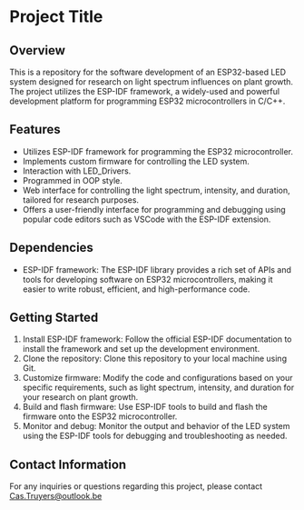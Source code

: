 # Project Title

## Overview

This is a repository for the software development of an ESP32-based LED system designed for research on light spectrum influences on plant growth. The project utilizes the ESP-IDF framework, a widely-used and powerful development platform for programming ESP32 microcontrollers in C/C++.

## Features

- Utilizes ESP-IDF framework for programming the ESP32 microcontroller.
- Implements custom firmware for controlling the LED system.
- Interaction with LED_Drivers.
- Programmed in OOP style.
- Web interface for controlling the light spectrum, intensity, and duration, tailored for research purposes.
- Offers a user-friendly interface for programming and debugging using popular code editors such as VSCode with the ESP-IDF extension.

## Dependencies

- ESP-IDF framework: The ESP-IDF library provides a rich set of APIs and tools for developing software on ESP32 microcontrollers, making it easier to write robust, efficient, and high-performance code.

## Getting Started

1. Install ESP-IDF framework: Follow the official ESP-IDF documentation to install the framework and set up the development environment.
2. Clone the repository: Clone this repository to your local machine using Git.
3. Customize firmware: Modify the code and configurations based on your specific requirements, such as light spectrum, intensity, and duration for your research on plant growth.
4. Build and flash firmware: Use ESP-IDF tools to build and flash the firmware onto the ESP32 microcontroller.
5. Monitor and debug: Monitor the output and behavior of the LED system using the ESP-IDF tools for debugging and troubleshooting as needed.

## Contact Information

For any inquiries or questions regarding this project, please contact Cas.Truyers@outlook.be